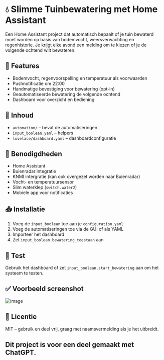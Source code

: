 # 💧 Slimme Tuinbewatering met Home Assistant

Een Home Assistant project dat automatisch bepaalt of je tuin bewaterd moet worden op basis van bodemvocht, weersverwachting en regenhistorie. Je krijgt elke avond een melding om te kiezen of je de volgende ochtend wilt bewateren.

## 🔧 Features
- Bodemvocht, regenvoorspelling en temperatuur als voorwaarden
- Pushnotificatie om 22:00
- Handmatige bevestiging voor bewatering (opt-in)
- Geautomatiseerde bewatering de volgende ochtend
- Dashboard voor overzicht en bediening

## 📁 Inhoud

- `automation/` – bevat de automatiseringen
- `input_boolean.yaml` – helpers
- `lovelace/dashboard.yaml` – dashboardconfiguratie

## 📲 Benodigdheden

- Home Assistant
- Buienradar integratie
- KNMI intergratie (kan ook overgezet worden naar Buienradar)
- Vocht- en temperatuursensor
- Slim waterklep (`switch.water2`)
- Mobiele app voor notificaties

## 📥 Installatie
1. Voeg de `input_boolean` toe aan je `configuration.yaml`
2. Voeg de automatiseringen toe via de GUI of als YAML
3. Importeer het dashboard
4. Zet `input_boolean.bewatering_toestaan` aan

## 🧪 Test
Gebruik het dashboard of zet `input_boolean.start_bewatering` aan om het systeem te testen.

## ✅ Voorbeeld screenshot
![image](https://github.com/user-attachments/assets/df4c43fd-92df-4eab-b675-934be9be6753)

## 📄 Licentie
MIT – gebruik en deel vrij, graag met naamsvermelding als je het uitbreidt.

## Dit project is voor een deel gemaakt met ChatGPT.
